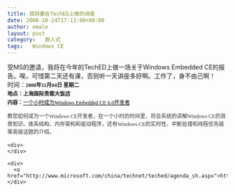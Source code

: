 ```yaml
---
title: 我将要在TechED上做的讲座
date: 2008-10-24T17:13:00+00:00
author: omale
layout: post
category:   嵌入式  
tags:   Windows CE
---
```

<div>
  受MS的邀请，我将在今年的TechED上做一场关于Windows Embedded CE的报告。唉，可惜第二天还有课，否则听一天讲座多好啊。工作了，身不由己啊！
</div>

<div>
</div>

<div>
  时间：<span class="Apple-style-span" style="font-family: Verdana; font-size: 12px; font-weight: bold; line-height: 20px; -webkit-border-horizontal-spacing: 1px; -webkit-border-vertical-spacing: 1px; ">2008年11月04日 星期二</span>
</div>

<div>
  <span class="Apple-style-span" style="font-family: Verdana; font-size: 12px; font-weight: bold; line-height: 20px; -webkit-border-horizontal-spacing: 1px; -webkit-border-vertical-spacing: 1px;">地点：上海国际贵都大饭店</span>
</div>

<div>
  <span class="Apple-style-span" style="font-family: Verdana; font-size: 12px; font-weight: bold; line-height: 20px; -webkit-border-horizontal-spacing: 1px; -webkit-border-vertical-spacing: 1px;">内容：<span class="Apple-style-span" style="font-weight: normal; "><a href="javascript:winOpen('http://www.teched.com.cn/2008/customer/y/SessionView_pop.asp?SessionID=EMB231');" style="color: rgb(0, 0, 0); text-decoration: underline; ">一个小时成为Windows Embedded CE 6.0开发者</a></span></span>
</div>

<div>
</div>

<div>
</div>

<div>
  <span class="Apple-style-span" style="color: rgb(51, 51, 51); font-family: Verdana; font-size: 12px; line-height: 18px; "></p> 
  
  <div id="catDiv_239" class="catDiv_normal">
    <div class="sessionAbstract">
      教您如何成为一个Windows CE开发者，在一个小时的时间里，将会系统的讲解Windows CE的背景知识、体系结构、内存架构和驱动程序，还有Windows CE的实时性、中断处理和线程优先级等高级话题的介绍。
    </div>
  </div>
  
  <p>
    </span></div> 
    
    <div>
    </div>
    
    <div>
      <a href="http://www.microsoft.com/china/technet/teched/agenda_sh.aspx">http://www.microsoft.com/china/technet/teched/agenda_sh.aspx</a>
    </div>